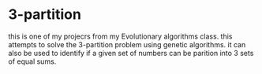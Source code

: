 # 3-partition
this is one of my projecrs from my Evolutionary algorithms class.
this attempts to solve the 3-partition problem using genetic algorithms.
it can also be used to identify if a given set of numbers can be parition into 3 sets of equal sums.
